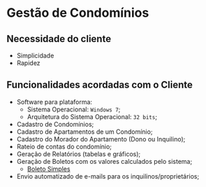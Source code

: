 # Gestão de Condomínios

## Necessidade do cliente

- Simplicidade
- Rapidez

## Funcionalidades acordadas com o Cliente

- Software para plataforma:
  - Sistema Operacional: `Windows 7`;
  - Arquitetura do Sistema Operacional: `32 bits`;
- Cadastro de Condomínios;
- Cadastro de Apartamentos de um Condomínio;
- Cadastro do Morador do Apartamento (Dono ou Inquilino);
- Rateio de contas do condomínio;
- Geração de Relatórios (tabelas e gráficos);
- Geração de Boletos com os valores calculados pelo sistema;
  - [Boleto Simples](https://suporte.boletosimples.com.br)
- Envio automatizado de e-mails para os inquilinos/proprietários;
